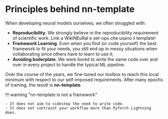 # Principles behind nn-template

When developing neural models ourselves, we often struggled with:

- **Reproducibility**. We strongly believe in the reproducibility requirement of scientific work. Link a WikiNEuRal e
  set-ops che usano il template!
- **Framework Learning**. Even when you find (or code yourself) the best framework to fit your needs, you still end up
  in messy situations when collaborating since others have to learn to use it;
- **Avoiding boilerplate**. We were bored to write the same code over and over in
    every project to handle the typical ML pipeline.

Over the course of the years, we fine-tuned our toolbox to reach this local minimum with respect to our self-imposed
requirements. After many epochs of training, the result is **nn-template**.


!!! warning "nn-template is not a framework"

    - It does not aim to sidestep the need to write code.
    - It does not contraint your workflow more than PyTorch Lightning does.

